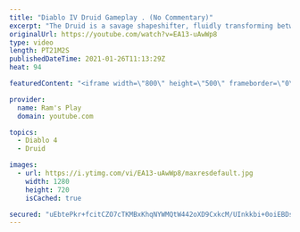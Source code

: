 ```yaml
---
title: "Diablo IV Druid Gameplay . (No Commentary)"
excerpt: "The Druid is a savage shapeshifter, fluidly transforming between the forms of a towering bear or a vicious werewolf to fight alongside the creatures of the wild."
originalUrl: https://youtube.com/watch?v=EA13-uAwWp8
type: video
length: PT21M2S
publishedDateTime: 2021-01-26T11:13:29Z
heat: 94

featuredContent: "<iframe width=\"800\" height=\"500\" frameborder=\"0\" src=\"https://www.youtube.com/embed/EA13-uAwWp8\" allow=\"accelerometer; autoplay; encrypted-media; gyroscope; picture-in-picture\" allowfullscreen></iframe>"

provider:
  name: Ram's Play
  domain: youtube.com

topics:
  - Diablo 4
  - Druid

images:
  - url: https://i.ytimg.com/vi/EA13-uAwWp8/maxresdefault.jpg
    width: 1280
    height: 720
    isCached: true

secured: "uEbtePkr+fcitCZO7cTKMBxKhqNYWMQtW442oXD9CxkcM/UInkkbi+0oiEBDsjXd7/KIbe+2aBcC8NHjz86ytfNJ14Oco6Akbx74h3pUj4Hxq9qWA2m6q65ryZoPLSE15mUaEqC7ZOCMP8TBa9g00KxH/Pl9s9qVVxIbMxyJRL6J1mFn7jqYhmNNorpFTi9blNEhi4Q0bgsFmcZwjucfPXerSHi/+j2w+BsQSfyqLMQ+aACk7x7C2Rfqb6NbgQkYtL9lupmRVHu2HId8TGyxF8BFXMC+9jIWn1A7ChozO2LevZufKYVkVpiX+SnWq7+Mk3Hm7cXadqWOFGJj1QART1CeLZGM/eyQbSPxok3f13DsjAKJQdxV+hJYdrtW2/T7JsyU9yySqDbNqPCNLmVU6vCgg8FySB3BgBYYM/7NbJM6T7QWCnCArzURiLNJaMsQ;V4+pwxIQla5Z7V2YZ9u5ug=="
---
```


